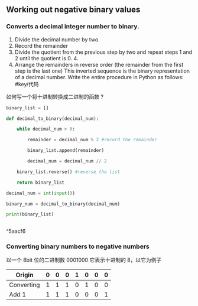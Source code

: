  
## Working out negative binary values

[](marginnote3app://note/587D69B2-21CE-411F-A555-AD0BCD1D591A)

### Converts a decimal integer number to binary.

1. Divide the decimal number by two.
2. Record the remainder
3. Divide the quotient from the previous step by two and repeat steps 1 and 2 until the quotient is 0. 4.
4. Arrange the remainders in reverse order (the remainder from the first step is the last one)
This inverted sequence is the binary representation of a decimal number.
Write the entire procedure in Python as follows:
#key/代码 

如何写一个将十进制转换成二进制的函数
?
```python
binary_list = []

def decimal_to_binary(decimal_num):

	while decimal_num > 0:

		remainder = decimal_num % 2 #record the remainder

		binary_list.append(remainder)

		decimal_num = decimal_num // 2

	binary_list.reverse() #reverse the list

	return binary_list

decimal_num = int(input())

binary_num = decimal_to_binary(decimal_num)

print(binary_list)
	
```

^5aacf6

### Converting binary numbers to negative numbers

以一个 8bit 位的二进制数 0001000 它表示十进制的 8，以它为例子

| Origin     | 0   | 0   | 0   | 1   | 0   | 0   | 0   |
| ---------- | --- | --- | --- | --- | --- | --- | --- |
| Converting | 1   | 1   | 1   | 0   | 1   | 0   | 0   |
| Add   1     |  1   |   1  |   1  |   0  |   0  |  0   |   1  |






